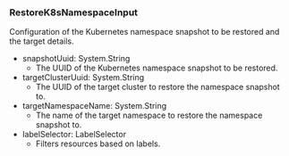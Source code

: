 ### RestoreK8sNamespaceInput
Configuration of the Kubernetes namespace snapshot to be restored and the target details.

- snapshotUuid: System.String
  - The UUID of the Kubernetes namespace snapshot to be restored.
- targetClusterUuid: System.String
  - The UUID of the target cluster to restore the namespace snapshot to.
- targetNamespaceName: System.String
  - The name of the target namespace to restore the namespace snapshot to.
- labelSelector: LabelSelector
  - Filters resources based on labels.

